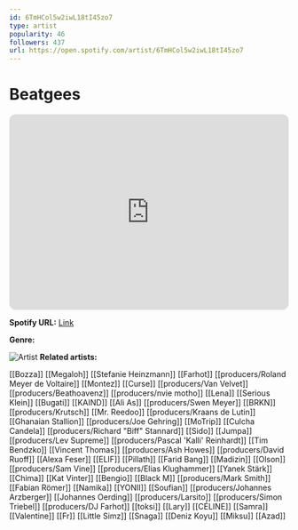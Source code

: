 ```yaml
---
id: 6TmHCol5w2iwL18tI45zo7
type: artist
popularity: 46
followers: 437
url: https://open.spotify.com/artist/6TmHCol5w2iwL18tI45zo7
---
```

# Beatgees

<iframe style="border-radius:12px" src="https://open.spotify.com/embed/artist/6TmHCol5w2iwL18tI45zo7" width="100%" height="352" frameBorder="0" allowfullscreen="" allow="autoplay; clipboard-write; encrypted-media; fullscreen; picture-in-picture" loading="lazy"></iframe>

**Spotify URL:** [Link](https://open.spotify.com/artist/6TmHCol5w2iwL18tI45zo7)

**Genre:** 

![Artist](https://i.scdn.co/image/ab6761610000e5ebea73843d95550218e2f5aaa1)
**Related artists:**

[[Bozza]]
[[Megaloh]]
[[Stefanie Heinzmann]]
[[Farhot]]
[[producers/Roland Meyer de Voltaire]]
[[Montez]]
[[Curse]]
[[producers/Van Velvet]]
[[producers/Beathoavenz]]
[[producers/nvie motho]]
[[Lena]]
[[Serious Klein]]
[[Bugati]]
[[KAIND]]
[[Ali As]]
[[producers/Swen Meyer]]
[[BRKN]]
[[producers/Krutsch]]
[[Mr. Reedoo]]
[[producers/Kraans de Lutin]]
[[Ghanaian Stallion]]
[[producers/Joe Gehring]]
[[MoTrip]]
[[Culcha Candela]]
[[producers/Richard "Biff" Stannard]]
[[Sido]]
[[Jumpa]]
[[producers/Lev Supreme]]
[[producers/Pascal 'Kalli' Reinhardt]]
[[Tim Bendzko]]
[[Vincent Thomas]]
[[producers/Ash Howes]]
[[producers/David Ruoff]]
[[Alexa Feser]]
[[ELIF]]
[[Pillath]]
[[Farid Bang]]
[[Madizin]]
[[Olson]]
[[producers/Sam Vine]]
[[producers/Elias Klughammer]]
[[Yanek Stärk]]
[[Chima]]
[[Kat Vinter]]
[[Bengio]]
[[Black M]]
[[producers/Mark Smith]]
[[Fabian Römer]]
[[Namika]]
[[YONII]]
[[Soufian]]
[[producers/Johannes Arzberger]]
[[Johannes Oerding]]
[[producers/Larsito]]
[[producers/Simon Triebel]]
[[producers/DJ Farhot]]
[[toksi]]
[[Lary]]
[[CÉLINE]]
[[Samra]]
[[Valentine]]
[[Fr]]
[[Little Simz]]
[[Snaga]]
[[Deniz Koyu]]
[[Miksu]]
[[Azad]]
